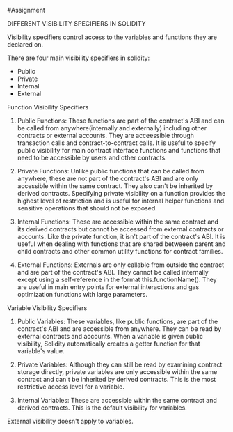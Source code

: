 #Assignment

DIFFERENT VISIBILITY SPECIFIERS IN SOLIDITY

Visibility specifiers control access to the variables and functions they are declared on.

There are four main visibility specifiers in solidity:

- Public
- Private
- Internal
- External

Function Visibility Specifiers

1. Public Functions: These functions are part of the contract's ABI and can be called from anywhere(internally and externally) including other contracts or external accounts. They are acceessible through transaction calls and contract-to-contract calls. It is useful to specify public visibility for main contract interface functions and functions that need to be accessible by users and other contracts.

2. Private Functions: Unlike public functions that can be called from anywhere, these are not part of the contract's ABI and are only accessible within the same contract. They also can't be inherited by derived contracts. Specifying private visibility on a function provides the highest level of restriction and is useful for internal helper functions and sensitive operations that should not be exposed.

3. Internal Functions: These are accessible within the same contract and its derived contracts but cannot be accessed from external contracts or accounts. Like the private function, it isn't part of the contract's ABI. It is useful when dealing with functions that are shared betweeen parent and child contracts and other common utility functions for contract families.

4. External Functions: Externals are only callable from outside the contract and are part of the contract's ABI. They cannot be called internally except using a self-reference in the format this.functionName(). They are useful in main entry points for external interactions and gas optimization functions with large parameters.


Variable Visibility Specifiers

1. Public Variables: These variables, like public functions, are part of the contract's ABI and are accessible from anywhere. They can be read by external contracts and accounts. When a variable is given public visibility, Solidity automatically creates a getter function for that variable's value.

2. Private Variables: Although they can still be read by examining contract storage directly, private variables are only accessible within the same contract and can't be inherited by derived contracts. This is the most restrictive access level for a variable. 

3. Internal Variables: These are accessible within the same contract and derived contracts. This is the default visibility for variables.

External visibility doesn't apply to variables.

